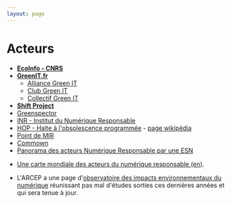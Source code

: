 ```yaml
---
layout: page
---
```

# Acteurs

- **[EcoInfo - CNRS](https://ecoinfo.cnrs.fr/)**
- **[GreenIT.fr](https://www.greenit.fr/)**
  - [Alliance Green IT](https://alliancegreenit.org/)
  - [Club Green IT](https://club.greenit.fr/)
  - [Collectif Green IT](https://collectif.greenit.fr/)
- **[Shift Project](https://theshiftproject.org/)**
- [Greenspector](https://greenspector.com/fr/)
- [INR - Institut du Numérique Responsable](https://institutnr.org/)
- [HOP - Halte à l'obsolescence programmée](https://www.halteobsolescence.org/) - [page wikipédia](https://fr.wikipedia.org/wiki/Halte_%C3%A0_l%27obsolescence_programm%C3%A9e)
- [Point de MIR](http://www.point-de-mir.com/)
- [Commown](https://commown.coop/)
- [Panorama des acteurs Numérique Responsable par une ESN](https://aelan.fr/posts/panorama-des-acteurs-numerique-responsable-1ere-edition)

* [Une carte mondiale des acteurs du numérique responsable (en)](https://drsmap.alliancegreenit.org/map-of-actors).

- L'ARCEP a une page d'[observatoire des impacts environnementaux du numérique](https://www.arcep.fr/la-regulation/grands-dossiers-thematiques-transverses/observatoire-impacts-environnementaux-numerique-arcep-ademe.html) réunissant pas mal d'études sorties ces dernières années et qui sera tenue à jour.
